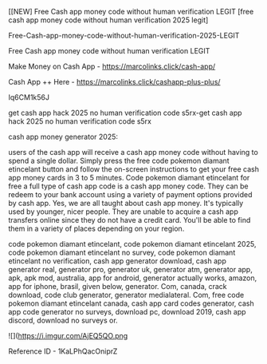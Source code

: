 [[NEW] Free Cash app money code without human verification LEGIT [free cash app money code without human verification 2025 legit]

Free-Cash-app-money-code-without-human-verification-2025-LEGIT

Free Cash app money code without human verification LEGIT

Make Money on Cash App -  https://marcolinks.click/cash-app/

Cash App ++ Here - https://marcolinks.click/cashapp-plus-plus/

Iq6CM1k56J

get cash app hack 2025 no human verification code s5rx-get cash app hack 2025 no human verification code s5rx

cash app money generator 2025:

users of the cash app will receive a cash app money code without having to spend a single dollar. Simply press the free code pokemon diamant etincelant button and follow the on-screen instructions to get your free cash app money cards in 3 to 5 minutes. Code pokemon diamant etincelant for free a full type of cash app code is a cash app money code. They can be redeem to your bank account using a variety of payment options provided by cash app. Yes, we are all taught about cash app money. It's typically used by younger, nicer people. They are unable to acquire a cash app transfers online since they do not have a credit card. You'll be able to find them in a variety of places depending on your region.

code pokemon diamant etincelant, code pokemon diamant etincelant 2025, code pokemon diamant etincelant no survey, code pokemon diamant etincelant no verification, cash app generator download, cash app generator real, generator pro, generator uk, generator atm, generator app, apk, apk mod, australia, app for android, generator actually works, amazon, app for iphone, brasil, given below, generator. Com, canada, crack download, code club generator, generator medialateral. Com, free code pokemon diamant etincelant canada, cash app card codes generator, cash app code generator no surveys, download pc, download 2019, cash app discord, download no surveys or.

![](https://i.imgur.com/AjEQ5QO.png

Reference ID - 1KaLPhQacOniprZ